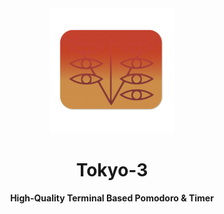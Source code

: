 <div align="center">
<img src="./images/seele.png" width="200" height="200">
<h1>Tokyo-3</h1>
<p>
<b> High-Quality Terminal Based Pomodoro & Timer </b>
</p>
<br>
<br>
<br>
</div>
